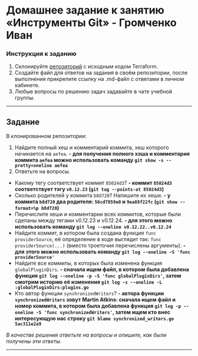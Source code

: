 # Домашнее задание к занятию «Инструменты Git» - Громченко Иван

### Инструкция к заданию

1. Склонируйте [репозиторий](https://github.com/hashicorp/terraform) с исходным кодом Terraform.
2. Создайте файл для ответов на задания в своём репозитории, после выполнения прикрепите ссылку на .md-файл с ответами в личном кабинете.
3. Любые вопросы по решению задач задавайте в чате учебной группы.

------

## Задание

В клонированном репозитории:

1. Найдите полный хеш и комментарий коммита, хеш которого начинается на `aefea`. **- для получения полного хэша и комментария коммита `aefea` можно использовать команду `git show -s --pretty=oneline aefea`**
2. Ответьте на вопросы.

* Какому тегу соответствует коммит `85024d3`? **- коммит `85024d3` соответствует тэгу `v0.12.23` (`git tag --points-at 85024d3`)**
* Сколько родителей у коммита `b8d720`? Напишите их хеши. **- у коммита `b8d720` два родителя: `56cd7859e0` и `9ea88f22fc` (`git show --format=%p b8d720`)**
* Перечислите хеши и комментарии всех коммитов, которые были сделаны между тегами  v0.12.23 и v0.12.24. **- для этого можно использовать команду `git log --oneline v0.12.22..v0.12.24`**
* Найдите коммит, в котором была создана функция `func providerSource`, её определение в коде выглядит так: `func providerSource(...)` (вместо троеточия перечислены аргументы). **- для этого можно использовать команду `git log --oneline -S 'func providerSource'`**
* Найдите все коммиты, в которых была изменена функция `globalPluginDirs`. **- сначала ищем файл, в котором была добавлена функция `git log --oneline -p -S 'func globalPluginDirs'`, затем смотрим историю её изменения `git log -s --oneline -L :globalPluginDirs:plugins.go`** 
* Кто автор функции `synchronizedWriters`? **- автора функции `synchronizedWriters` зовут Martin Atkins: сначала ищем файл и номер коммита, в котором была добавлена функция `git log -p --oneline -S 'func synchronizedWriters'`, затем ищем кто внес интересующую нас строку `git blame synchronized_writers.go 5ac311e2a9`**

*В качестве решения ответьте на вопросы и опишите, как были получены эти ответы.*

---